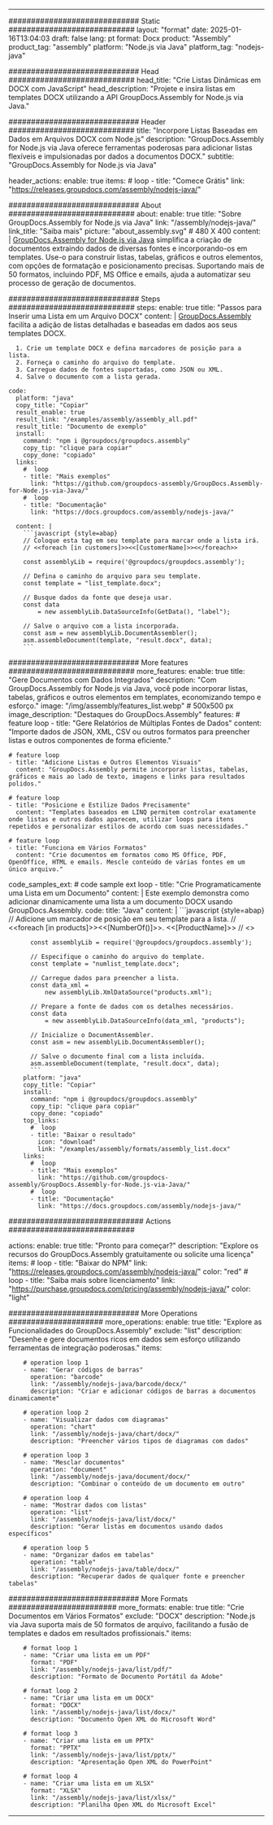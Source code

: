 



---
############################# Static ############################
layout: "format"
date:  2025-01-16T13:04:03
draft: false
lang: pt
format: Docx
product: "Assembly"
product_tag: "assembly"
platform: "Node.js via Java"
platform_tag: "nodejs-java"

############################# Head ############################
head_title: "Crie Listas Dinâmicas em DOCX com JavaScript"
head_description: "Projete e insira listas em templates DOCX utilizando a API GroupDocs.Assembly for Node.js via Java."

############################# Header ############################
title: "Incorpore Listas Baseadas em Dados em Arquivos DOCX com Node.js" 
description: "GroupDocs.Assembly for Node.js via Java oferece ferramentas poderosas para adicionar listas flexíveis e impulsionadas por dados a documentos DOCX."
subtitle: "GroupDocs.Assembly for Node.js via Java" 

header_actions:
  enable: true
  items:
    #  loop
    - title: "Comece Grátis"
      link: "https://releases.groupdocs.com/assembly/nodejs-java/"
      
############################# About ############################
about:
    enable: true
    title: "Sobre GroupDocs.Assembly for Node.js via Java"
    link: "/assembly/nodejs-java/"
    link_title: "Saiba mais"
    picture: "about_assembly.svg" # 480 X 400
    content: |
       [GroupDocs.Assembly for Node.js via Java](/assembly/nodejs-java/) simplifica a criação de documentos extraindo dados de diversas fontes e incorporando-os em templates. Use-o para construir listas, tabelas, gráficos e outros elementos, com opções de formatação e posicionamento precisas. Suportando mais de 50 formatos, incluindo PDF, MS Office e emails, ajuda a automatizar seu processo de geração de documentos.

############################# Steps ############################
steps:
    enable: true
    title: "Passos para Inserir uma Lista em um Arquivo DOCX"
    content: |
      [GroupDocs.Assembly](/assembly/nodejs-java/) facilita a adição de listas detalhadas e baseadas em dados aos seus templates DOCX.
      
      1. Crie um template DOCX e defina marcadores de posição para a lista.
      2. Forneça o caminho do arquivo do template.
      3. Carregue dados de fontes suportadas, como JSON ou XML.
      4. Salve o documento com a lista gerada.
   
    code:
      platform: "java"
      copy_title: "Copiar"
      result_enable: true
      result_link: "/examples/assembly/assembly_all.pdf"
      result_title: "Documento de exemplo"
      install:
        command: "npm i @groupdocs/groupdocs.assembly"
        copy_tip: "clique para copiar"
        copy_done: "copiado"
      links:
        #  loop
        - title: "Mais exemplos"
          link: "https://github.com/groupdocs-assembly/GroupDocs.Assembly-for-Node.js-via-Java/"
        #  loop
        - title: "Documentação"
          link: "https://docs.groupdocs.com/assembly/nodejs-java/"
          
      content: |
        ```javascript {style=abap}
        // Coloque esta tag em seu template para marcar onde a lista irá.
        // <<foreach [in customers]>><<[CustomerName]>><</foreach>>
    
        const assemblyLib = require('@groupdocs/groupdocs.assembly');

        // Defina o caminho do arquivo para seu template.
        const template = "list_template.docx";

        // Busque dados da fonte que deseja usar.
        const data 
            = new assemblyLib.DataSourceInfo(GetData(), "label");

        // Salve o arquivo com a lista incorporada.
        const asm = new assemblyLib.DocumentAssembler();
        asm.assembleDocument(template, "result.docx", data);
        ```           

############################# More features ############################
more_features:
  enable: true
  title: "Gere Documentos com Dados Integrados"
  description: "Com GroupDocs.Assembly for Node.js via Java, você pode incorporar listas, tabelas, gráficos e outros elementos em templates, economizando tempo e esforço."
  image: "/img/assembly/features_list.webp" # 500x500 px
  image_description: "Destaques do GroupDocs.Assembly"
  features:
    # feature loop
    - title: "Gere Relatórios de Múltiplas Fontes de Dados"
      content: "Importe dados de JSON, XML, CSV ou outros formatos para preencher listas e outros componentes de forma eficiente."

    # feature loop
    - title: "Adicione Listas e Outros Elementos Visuais"
      content: "GroupDocs.Assembly permite incorporar listas, tabelas, gráficos e mais ao lado de texto, imagens e links para resultados polidos."

    # feature loop
    - title: "Posicione e Estilize Dados Precisamente"
      content: "Templates baseados em LINQ permitem controlar exatamente onde listas e outros dados aparecem, utilizar loops para itens repetidos e personalizar estilos de acordo com suas necessidades."

    # feature loop
    - title: "Funciona em Vários Formatos"
      content: "Crie documentos em formatos como MS Office, PDF, OpenOffice, HTML e emails. Mescle conteúdo de várias fontes em um único arquivo."
      
  code_samples_ext:
    # code sample ext loop
    - title: "Crie Programaticamente uma Lista em um Documento"
      content: |
        Este exemplo demonstra como adicionar dinamicamente uma lista a um documento DOCX usando GroupDocs.Assembly.
      code:
        title: "Java"
        content: |
          ```javascript {style=abap}
          // Adicione um marcador de posição em seu template para a lista.
          // <<foreach [in products]>><<[NumberOf()]>>. <<[ProductName]>>
          // <</foreach>>
          
          const assemblyLib = require('@groupdocs/groupdocs.assembly');

          // Especifique o caminho do arquivo do template.
          const template = "numlist_template.docx";

          // Carregue dados para preencher a lista.
          const data_xml =
              new assemblyLib.XmlDataSource("products.xml");

          // Prepare a fonte de dados com os detalhes necessários.
          const data 
              = new assemblyLib.DataSourceInfo(data_xml, "products");

          // Inicialize o DocumentAssembler.
          const asm = new assemblyLib.DocumentAssembler();

          // Salve o documento final com a lista incluída.
          asm.assembleDocument(template, "result.docx", data);
          ```
        platform: "java"
        copy_title: "Copiar"
        install:
          command: "npm i @groupdocs/groupdocs.assembly"
          copy_tip: "clique para copiar"
          copy_done: "copiado"
        top_links:
          #  loop
          - title: "Baixar o resultado"
            icon: "download"
            link: "/examples/assembly/formats/assembly_list.docx"
        links:
          #  loop
          - title: "Mais exemplos"
            link: "https://github.com/groupdocs-assembly/GroupDocs.Assembly-for-Node.js-via-Java/"
          #  loop
          - title: "Documentação"
            link: "https://docs.groupdocs.com/assembly/nodejs-java/"
            

            


############################## Actions ############################

actions:
  enable: true
  title: "Pronto para começar?"
  description: "Explore os recursos do GroupDocs.Assembly gratuitamente ou solicite uma licença"
  items:
    #  loop
    - title: "Baixar do NPM"
      link: "https://releases.groupdocs.com/assembly/nodejs-java/"
      color: "red"
        #  loop
    - title: "Saiba mais sobre licenciamento"
      link: "https://purchase.groupdocs.com/pricing/assembly/nodejs-java/"
      color: "light"


############################# More Operations #####################
more_operations:
    enable: true
    title: "Explore as Funcionalidades do GroupDocs.Assembly"
    exclude: "list"
    description: "Desenhe e gere documentos ricos em dados sem esforço utilizando ferramentas de integração poderosas."
    items: 
          
        # operation loop 1
        - name: "Gerar códigos de barras"
          operation: "barcode"
          link: "/assembly/nodejs-java/barcode/docx/"
          description: "Criar e adicionar códigos de barras a documentos dinamicamente"

        # operation loop 2
        - name: "Visualizar dados com diagramas"
          operation: "chart"
          link: "/assembly/nodejs-java/chart/docx/"
          description: "Preencher vários tipos de diagramas com dados"

        # operation loop 3
        - name: "Mesclar documentos"
          operation: "document"
          link: "/assembly/nodejs-java/document/docx/"
          description: "Combinar o conteúdo de um documento em outro"

        # operation loop 4
        - name: "Mostrar dados com listas"
          operation: "list"
          link: "/assembly/nodejs-java/list/docx/"
          description: "Gerar listas em documentos usando dados específicos"

        # operation loop 5
        - name: "Organizar dados em tabelas"
          operation: "table"
          link: "/assembly/nodejs-java/table/docx/"
          description: "Recuperar dados de qualquer fonte e preencher tabelas"
         
          
############################# More Formats ########################
more_formats:
    enable: true
    title: "Crie Documentos em Vários Formatos"
    exclude: "DOCX"
    description: "Node.js via Java suporta mais de 50 formatos de arquivo, facilitando a fusão de templates e dados em resultados profissionais."
    items: 
          
        # format loop 1
        - name: "Criar uma lista em um PDF"
          format: "PDF"
          link: "/assembly/nodejs-java/list/pdf/"
          description: "Formato de Documento Portátil da Adobe"
          
        # format loop 2
        - name: "Criar uma lista em um DOCX"
          format: "DOCX"
          link: "/assembly/nodejs-java/list/docx/"
          description: "Documento Open XML do Microsoft Word"
          
        # format loop 3
        - name: "Criar uma lista em um PPTX"
          format: "PPTX"
          link: "/assembly/nodejs-java/list/pptx/"
          description: "Apresentação Open XML do PowerPoint"
          
        # format loop 4
        - name: "Criar uma lista em um XLSX"
          format: "XLSX"
          link: "/assembly/nodejs-java/list/xlsx/"
          description: "Planilha Open XML do Microsoft Excel"


          

---